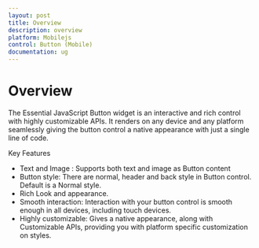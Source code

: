 ```yaml
---
layout: post
title: Overview
description: overview
platform: Mobilejs
control: Button (Mobile)
documentation: ug
---
```


# Overview

The Essential JavaScript Button widget is an interactive and rich control with highly customizable APIs. It renders on any device and any platform seamlessly giving the button control a native appearance with just a single line of code.

Key Features

* Text and Image : Supports both text and image as Button content
* Button style: There are normal, header and back style in Button control. Default is a Normal style.
* Rich Look and appearance.
* Smooth interaction:  Interaction with your button control is smooth enough in all devices, including touch devices.
* Highly customizable:  Gives a native appearance, along with Customizable APIs, providing you with platform specific customization on styles.
